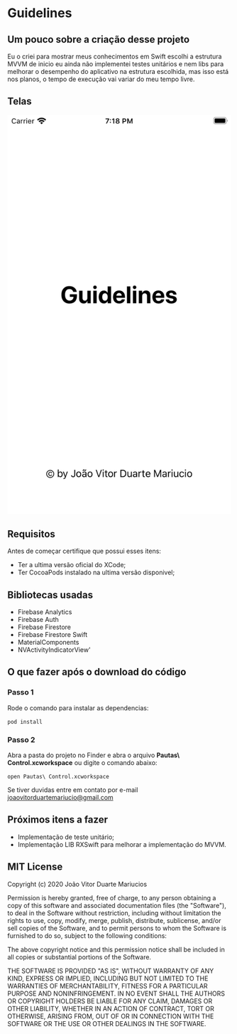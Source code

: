 # Guidelines


## Um pouco sobre a criação desse projeto 

Eu o criei para mostrar meus conhecimentos em Swift escolhi a estrutura MVVM de inicio eu ainda não implementei testes unitários e nem libs para melhorar o desempenho do aplicativo na estrutura escolhida, mas isso está nos planos, o tempo de execução vai variar do meu tempo livre.

## Telas

![ScreenShot](https://raw.githubusercontent.com/joaoduartemariucio/Guidelines/master/telas/Simulator%20Screen%20Shot%20-%20iPhone%20SE%20(2nd%20generation)%20-%202020-06-22%20at%2019.18.35.png)


## Requisitos 

Antes de começar certifique que possui esses itens:

- Ter a ultima versão oficial do XCode;
- Ter CocoaPods instalado na ultima versão disponivel;

## Bibliotecas usadas

- Firebase Analytics
- Firebase Auth
- Firebase Firestore
- Firebase Firestore Swift
- MaterialComponents
- NVActivityIndicatorView'


## O que fazer após o download do código

### Passo 1

Rode o comando para instalar as dependencias:

```
pod install
```

### Passo 2

Abra a pasta do projeto no Finder e abra o arquivo **Pautas\ Control.xcworkspace** ou 
digite o comando abaixo:

```
open Pautas\ Control.xcworkspace
```

Se tiver duvidas entre em contato por e-mail joaovitorduartemariucio@gmail.com

## Próximos itens a fazer

- Implementação de teste unitário;
- Implementação LIB RXSwift para melhorar a implementação do MVVM.

## MIT License

Copyright (c) 2020 João Vitor Duarte Mariucios

Permission is hereby granted, free of charge, to any person obtaining a copy
of this software and associated documentation files (the "Software"), to deal
in the Software without restriction, including without limitation the rights
to use, copy, modify, merge, publish, distribute, sublicense, and/or sell
copies of the Software, and to permit persons to whom the Software is
furnished to do so, subject to the following conditions:

The above copyright notice and this permission notice shall be included in all
copies or substantial portions of the Software.

THE SOFTWARE IS PROVIDED "AS IS", WITHOUT WARRANTY OF ANY KIND, EXPRESS OR
IMPLIED, INCLUDING BUT NOT LIMITED TO THE WARRANTIES OF MERCHANTABILITY,
FITNESS FOR A PARTICULAR PURPOSE AND NONINFRINGEMENT. IN NO EVENT SHALL THE
AUTHORS OR COPYRIGHT HOLDERS BE LIABLE FOR ANY CLAIM, DAMAGES OR OTHER
LIABILITY, WHETHER IN AN ACTION OF CONTRACT, TORT OR OTHERWISE, ARISING FROM,
OUT OF OR IN CONNECTION WITH THE SOFTWARE OR THE USE OR OTHER DEALINGS IN THE
SOFTWARE.
